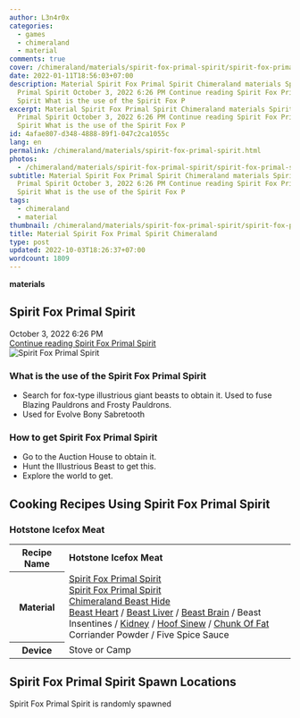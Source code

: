 ```yaml
---
author: L3n4r0x
categories:
  - games
  - chimeraland
  - material
comments: true
cover: /chimeraland/materials/spirit-fox-primal-spirit/spirit-fox-primal-spirit.webp
date: 2022-01-11T18:56:03+07:00
description: Material Spirit Fox Primal Spirit Chimeraland materials Spirit Fox
  Primal Spirit October 3, 2022 6:26 PM Continue reading Spirit Fox Primal
  Spirit What is the use of the Spirit Fox P
excerpt: Material Spirit Fox Primal Spirit Chimeraland materials Spirit Fox
  Primal Spirit October 3, 2022 6:26 PM Continue reading Spirit Fox Primal
  Spirit What is the use of the Spirit Fox P
id: 4afae807-d348-4888-89f1-047c2ca1055c
lang: en
permalink: /chimeraland/materials/spirit-fox-primal-spirit.html
photos:
  - /chimeraland/materials/spirit-fox-primal-spirit/spirit-fox-primal-spirit.webp
subtitle: Material Spirit Fox Primal Spirit Chimeraland materials Spirit Fox
  Primal Spirit October 3, 2022 6:26 PM Continue reading Spirit Fox Primal
  Spirit What is the use of the Spirit Fox P
tags:
  - chimeraland
  - material
thumbnail: /chimeraland/materials/spirit-fox-primal-spirit/spirit-fox-primal-spirit.webp
title: Material Spirit Fox Primal Spirit Chimeraland
type: post
updated: 2022-10-03T18:26:37+07:00
wordcount: 1809
---
```


<link
  rel="stylesheet"
  href="https://rawcdn.githack.com/dimaslanjaka/Web-Manajemen/870a349/css/bootstrap-5-3-0-alpha3-wrapper.css"
/>
<section id="bootstrap-wrapper">
  <div data-bs-theme="dark">
    <div
      class="row g-0 border rounded overflow-hidden flex-md-row mb-4 shadow-sm position-relative bg-dark text-light"
    >
      <div class="col p-4 d-flex flex-column position-static">
        <strong class="d-inline-block mb-2 text-success">materials</strong>
        <h2 class="mb-0">Spirit Fox Primal Spirit</h2>
        <div class="mb-1 text-muted">October 3, 2022 6:26 PM</div>
        <a
          href="/chimeraland/materials/spirit-fox-primal-spirit.html"
          class="stretched-link d-none text-primary"
          >Continue reading Spirit Fox Primal Spirit</a
        >
      </div>
      <div class="col-auto d-none d-md-block d-lg-block">
        <img
          src="https://www.webmanajemen.com/chimeraland/materials/spirit-fox-primal-spirit/spirit-fox-primal-spirit.webp"
          alt="Spirit Fox Primal Spirit"
        />
      </div>
    </div>
    <div class="row">
      <div class="col-lg-6 col-12 mb-2">
        <div class="card">
          <div class="card-body">
            <h3 class="card-title">
              What is the use of the Spirit Fox Primal Spirit
            </h3>
            <div class="card-text">
              <ul>
                <li>
                  Search for fox-type illustrious giant beasts to obtain it.
                  Used to fuse Blazing Pauldrons and Frosty Pauldrons.
                </li>
                <li>Used for Evolve Bony Sabretooth</li>
              </ul>
            </div>
          </div>
        </div>
      </div>
      <div class="col-lg-6 col-12 mb-2">
        <div class="card">
          <div class="card-body">
            <h3 class="card-title">How to get Spirit Fox Primal Spirit</h3>
            <div class="card-text">
              <ul>
                <li>Go to the Auction House to obtain it.</li>
                <li>Hunt the Illustrious Beast to get this.</li>
                <li>Explore the world to get.</li>
              </ul>
            </div>
          </div>
        </div>
      </div>
      <div class="col-12 mb-2">
        <h2 id="cookable">Cooking Recipes Using Spirit Fox Primal Spirit</h2>
        <div id="recipe-hotstone-icefox-meat">
          <h3 id="item-hotstone-icefox-meat">Hotstone Icefox Meat</h3>
          <div class="mb-2">
            <table class="table">
              <tr>
                <th>Recipe Name</th>
                <td><b>Hotstone Icefox Meat</b></td>
              </tr>
              <tr>
                <th>Material</th>
                <td>
                  <a
                    class="text-decoration-none text-primary"
                    href="/chimeraland/materials/spirit-fox-primal-spirit.html"
                    >Spirit Fox Primal Spirit</a
                  ><br /><a
                    class="text-decoration-none text-primary"
                    href="/chimeraland/materials/spirit-fox-primal-spirit.html"
                    >Spirit Fox Primal Spirit</a
                  ><br /><a
                    class="text-decoration-none text-primary"
                    href="/chimeraland/materials/chimeraland-beast-hide.html"
                    >Chimeraland Beast Hide</a
                  ><br /><a
                    class="text-decoration-none text-primary"
                    href="/chimeraland/materials/beast-heart.html"
                    >Beast Heart</a
                  ><span> / </span
                  ><a
                    class="text-decoration-none text-primary"
                    href="/chimeraland/materials/beast-liver.html"
                    >Beast Liver</a
                  ><span> / </span
                  ><a
                    class="text-decoration-none text-primary"
                    href="/chimeraland/materials/beast-brain.html"
                    >Beast Brain</a
                  ><span> / </span>Beast Insentines<span> / </span
                  ><a
                    class="text-decoration-none text-primary"
                    href="/chimeraland/materials/kidney.html"
                    >Kidney</a
                  ><span> / </span
                  ><a
                    class="text-decoration-none text-primary"
                    href="/chimeraland/materials/hoof-sinew.html"
                    >Hoof Sinew</a
                  ><span> / </span
                  ><a
                    class="text-decoration-none text-primary"
                    href="/chimeraland/materials/chunk-of-fat.html"
                    >Chunk Of Fat</a
                  ><br />Corriander Powder<span> / </span>Five Spice Sauce
                </td>
              </tr>
              <tr>
                <th>Device</th>
                <td>Stove or Camp</td>
              </tr>
            </table>
          </div>
        </div>
      </div>
      <div class="col-12 mb-2">
        <h2>Spirit Fox Primal Spirit Spawn Locations</h2>
        <p>Spirit Fox Primal Spirit is randomly spawned</p>
      </div>
    </div>
  </div>
</section>